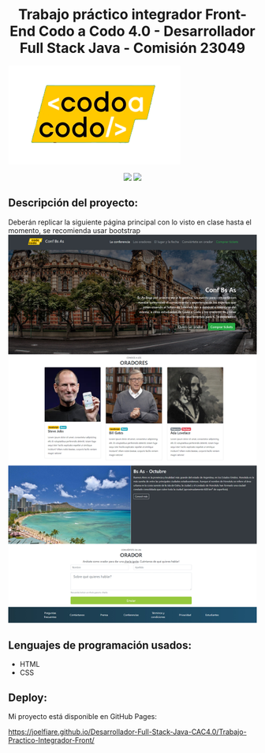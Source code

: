 <h1 align="center"> Trabajo práctico integrador Front-End Codo a Codo 4.0 - Desarrollador Full Stack Java - Comisión 23049</h1>

![codoacodo](https://github.com/JoelFiare/Desarrollador-Full-Stack-Java-CAC4.0/blob/main/Trabajo-Practico-Integrador-Front/assets/img/codoacodo.png)

<p align="center">
   <img src="https://img.shields.io/badge/STATUS-EN%20DESAROLLO-green">
   <img src="https://img.shields.io/badge/PROYECTO-%20 PÁGINA WEB-white">
 </p>


## Descripción del proyecto:
Deberán replicar la siguiente página principal con lo visto en clase hasta el momento, se recomienda usar bootstrap
![final_front_2021](https://github.com/JoelFiare/Desarrollador-Full-Stack-Java-CAC4.0/blob/main/Trabajo-Practico-Integrador-Front/assets/img/final_front_2021.jpg)

## Lenguajes de programación usados:
- HTML
- CSS

## Deploy:
Mi proyecto está disponible en GitHub Pages:

https://joelfiare.github.io/Desarrollador-Full-Stack-Java-CAC4.0/Trabajo-Practico-Integrador-Front/